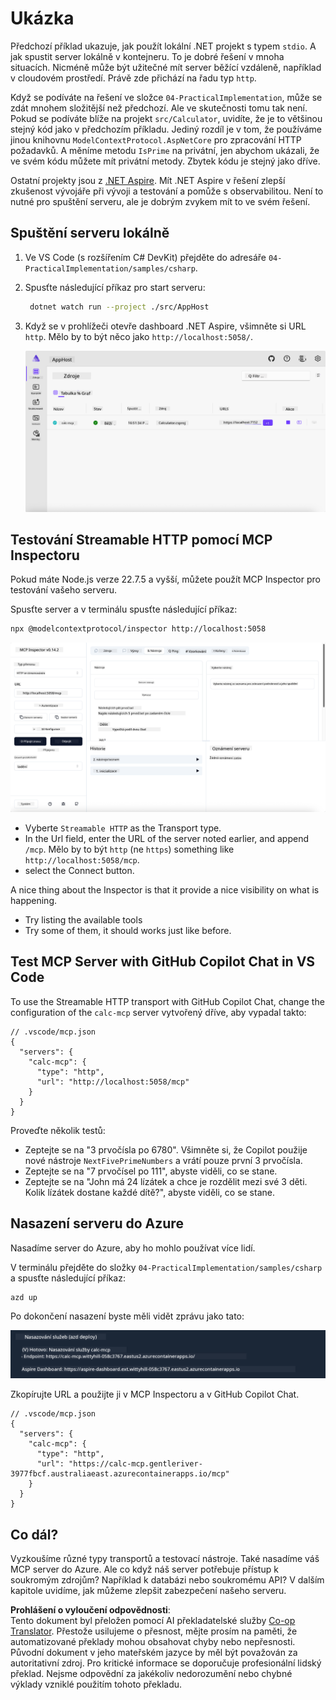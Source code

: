 <!--
CO_OP_TRANSLATOR_METADATA:
{
  "original_hash": "0bc7bd48f55f1565f1d95ccb2c16f728",
  "translation_date": "2025-06-18T07:53:00+00:00",
  "source_file": "04-PracticalImplementation/samples/csharp/README.md",
  "language_code": "cs"
}
-->
# Ukázka

Předchozí příklad ukazuje, jak použít lokální .NET projekt s typem `stdio`. A jak spustit server lokálně v kontejneru. To je dobré řešení v mnoha situacích. Nicméně může být užitečné mít server běžící vzdáleně, například v cloudovém prostředí. Právě zde přichází na řadu typ `http`.

Když se podíváte na řešení ve složce `04-PracticalImplementation`, může se zdát mnohem složitější než předchozí. Ale ve skutečnosti tomu tak není. Pokud se podíváte blíže na projekt `src/Calculator`, uvidíte, že je to většinou stejný kód jako v předchozím příkladu. Jediný rozdíl je v tom, že používáme jinou knihovnu `ModelContextProtocol.AspNetCore` pro zpracování HTTP požadavků. A měníme metodu `IsPrime` na privátní, jen abychom ukázali, že ve svém kódu můžete mít privátní metody. Zbytek kódu je stejný jako dříve.

Ostatní projekty jsou z [.NET Aspire](https://learn.microsoft.com/dotnet/aspire/get-started/aspire-overview). Mít .NET Aspire v řešení zlepší zkušenost vývojáře při vývoji a testování a pomůže s observabilitou. Není to nutné pro spuštění serveru, ale je dobrým zvykem mít to ve svém řešení.

## Spuštění serveru lokálně

1. Ve VS Code (s rozšířením C# DevKit) přejděte do adresáře `04-PracticalImplementation/samples/csharp`.
1. Spusťte následující příkaz pro start serveru:

   ```bash
    dotnet watch run --project ./src/AppHost
   ```

1. Když se v prohlížeči otevře dashboard .NET Aspire, všimněte si URL `http`. Mělo by to být něco jako `http://localhost:5058/`.

   ![.NET Aspire Dashboard](../../../../../translated_images/dotnet-aspire-dashboard.0a7095710e9301e90df2efd867e1b675b3b9bc2ccd7feb1ebddc0751522bc37c.cs.png)

## Testování Streamable HTTP pomocí MCP Inspectoru

Pokud máte Node.js verze 22.7.5 a vyšší, můžete použít MCP Inspector pro testování vašeho serveru.

Spusťte server a v terminálu spusťte následující příkaz:

```bash
npx @modelcontextprotocol/inspector http://localhost:5058
```

![MCP Inspector](../../../../../translated_images/mcp-inspector.c223422b9b494fb4a518a3b3911b3e708e6a5715069470f9163ee2ee8d5f1ba9.cs.png)

- Vyberte `Streamable HTTP` as the Transport type.
- In the Url field, enter the URL of the server noted earlier, and append `/mcp`. Mělo by to být `http` (ne `https`) something like `http://localhost:5058/mcp`.
- select the Connect button.

A nice thing about the Inspector is that it provide a nice visibility on what is happening.

- Try listing the available tools
- Try some of them, it should works just like before.

## Test MCP Server with GitHub Copilot Chat in VS Code

To use the Streamable HTTP transport with GitHub Copilot Chat, change the configuration of the `calc-mcp` server vytvořený dříve, aby vypadal takto:

```jsonc
// .vscode/mcp.json
{
  "servers": {
    "calc-mcp": {
      "type": "http",
      "url": "http://localhost:5058/mcp"
    }
  }
}
```

Proveďte několik testů:

- Zeptejte se na "3 prvočísla po 6780". Všimněte si, že Copilot použije nové nástroje `NextFivePrimeNumbers` a vrátí pouze první 3 prvočísla.
- Zeptejte se na "7 prvočísel po 111", abyste viděli, co se stane.
- Zeptejte se na "John má 24 lízátek a chce je rozdělit mezi své 3 děti. Kolik lízátek dostane každé dítě?", abyste viděli, co se stane.

## Nasazení serveru do Azure

Nasadíme server do Azure, aby ho mohlo používat více lidí.

V terminálu přejděte do složky `04-PracticalImplementation/samples/csharp` a spusťte následující příkaz:

```bash
azd up
```

Po dokončení nasazení byste měli vidět zprávu jako tato:

![Azd deployment success](../../../../../translated_images/azd-deployment-success.bd42940493f1b834a5ce6251a6f88966546009b350df59d0cc4a8caabe94a4f1.cs.png)

Zkopírujte URL a použijte ji v MCP Inspectoru a v GitHub Copilot Chat.

```jsonc
// .vscode/mcp.json
{
  "servers": {
    "calc-mcp": {
      "type": "http",
      "url": "https://calc-mcp.gentleriver-3977fbcf.australiaeast.azurecontainerapps.io/mcp"
    }
  }
}
```

## Co dál?

Vyzkoušíme různé typy transportů a testovací nástroje. Také nasadíme váš MCP server do Azure. Ale co když náš server potřebuje přístup k soukromým zdrojům? Například k databázi nebo soukromému API? V dalším kapitole uvidíme, jak můžeme zlepšit zabezpečení našeho serveru.

**Prohlášení o vyloučení odpovědnosti**:  
Tento dokument byl přeložen pomocí AI překladatelské služby [Co-op Translator](https://github.com/Azure/co-op-translator). Přestože usilujeme o přesnost, mějte prosím na paměti, že automatizované překlady mohou obsahovat chyby nebo nepřesnosti. Původní dokument v jeho mateřském jazyce by měl být považován za autoritativní zdroj. Pro kritické informace se doporučuje profesionální lidský překlad. Nejsme odpovědní za jakékoliv nedorozumění nebo chybné výklady vzniklé použitím tohoto překladu.